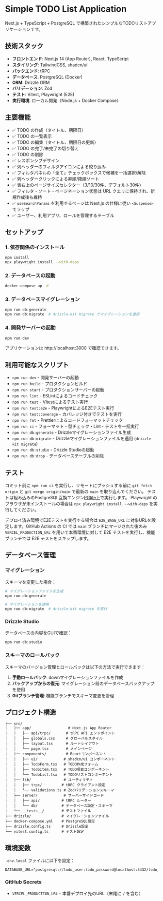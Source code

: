 # Simple TODO List Application

Next.js + TypeScript + PostgreSQL で構築されたシンプルなTODOリストアプリケーションです。

## 技術スタック

- **フロントエンド**: Next.js 14 (App Router), React, TypeScript
- **スタイリング**: TailwindCSS, shadcn/ui
- **バックエンド**: tRPC
- **データベース**: PostgreSQL (Docker)
- **ORM**: Drizzle ORM
- **バリデーション**: Zod
- **テスト**: Vitest, Playwright (E2E)
- **実行環境**: ローカル開発（Node.js + Docker Compose）

## 主要機能

- ✅ TODO の作成（タイトル、期限日）
- ✅ TODO の一覧表示
- ✅ TODO の編集（タイトル、期限日の更新）
- ✅ TODO の完了/未完了の切り替え
- ✅ TODO の削除
- ✅ レスポンシブデザイン
- ✅ 列ヘッダーのフィルタアイコンによる絞り込み
- ✅ フィルタパネルの「全て」チェックボックスで候補を一括選択/解除
- ✅ 列ヘッダークリックによる昇順/降順ソート
- ✅ 表右上のページサイズセレクター（3/10/30件、デフォルト30件）
- ✅ フィルタ・ソート・ページネーション状態は URL クエリに保持され、新規作成後も維持
- ✅ `useSearchParams` を利用するページは Next.js の仕様に従い `<Suspense>` でラップ
- ✅ ユーザー、利用アプリ、ロールを管理するテーブル

## セットアップ

### 1. 依存関係のインストール

```bash
npm install
npx playwright install --with-deps
```

### 2. データベースの起動

```bash
docker-compose up -d
```

### 3. データベースマイグレーション

```bash
npm run db:generate
npm run db:migrate  # drizzle-kit migrate でマイグレーションを適用
```

### 4. 開発サーバーの起動

```bash
npm run dev
```

アプリケーションは http://localhost:3000 で確認できます。

## 利用可能なスクリプト

- `npm run dev` - 開発サーバーの起動
- `npm run build` - プロダクションビルド
- `npm run start` - プロダクションサーバーの起動
- `npm run lint` - ESLintによるコードチェック
- `npm run test` - Vitestによるテスト実行
- `npm run test:e2e` - PlaywrightによるE2Eテスト実行
- `npm run test:coverage` - カバレッジ付きでテストを実行
- `npm run fmt` - Prettierによるコードフォーマットチェック
- `npm run ci` - フォーマット・型チェック・Lint・テストを一括実行
- `npm run db:generate` - Drizzleマイグレーションファイル生成
- `npm run db:migrate` - Drizzleマイグレーションファイルを適用 (`drizzle-kit migrate`)
- `npm run db:studio` - Drizzle Studioの起動
- `npm run db:drop` - データベーステーブルの削除

## テスト

コミット前に `npm run ci` を実行し、リモートにプッシュする前に `git fetch origin` と `git merge origin/main` で最新の `main` を取り込んでください。
テストは組み込みのPostgreSQL互換エンジン[PGlite](https://github.com/electric-sql/pglite)上で実行します。
Playwright のブラウザが未インストールの場合は `npx playwright install --with-deps` を実行してください。

デプロイ済み環境でE2Eテストを実行する場合は `E2E_BASE_URL` に対象URLを設定します。GitHub Actions の CI では `main` ブランチにマージされた後のみ `VERCEL_PRODUCTION_URL` を用いて本番環境に対して E2E テストを実行し、機能ブランチでは E2E テストをスキップします。

## データベース管理

### マイグレーション

スキーマを変更した場合：

```bash
# マイグレーションファイルを生成
npm run db:generate

# マイグレーションを適用
npm run db:migrate  # drizzle-kit migrate を実行
```

### Drizzle Studio

データベースの内容をGUIで確認：

```bash
npm run db:studio
```

### スキーマのロールバック

スキーマのバージョン管理とロールバックは以下の方法で実行できます：

1. **手動ロールバック**: downマイグレーションファイルを作成
2. **バックアップからの復元**: マイグレーション前のデータベースバックアップを使用
3. **Gitブランチ管理**: 機能ブランチでスキーマ変更を管理

## プロジェクト構造

```
├── src/
│   ├── app/                 # Next.js App Router
│   │   ├── api/trpc/       # tRPC API エンドポイント
│   │   ├── globals.css     # グローバルスタイル
│   │   ├── layout.tsx      # ルートレイアウト
│   │   └── page.tsx        # メインページ
│   ├── components/         # Reactコンポーネント
│   │   ├── ui/            # shadcn/ui コンポーネント
│   │   ├── TodoForm.tsx   # TODO作成フォーム
│   │   ├── TodoItem.tsx   # TODO項目コンポーネント
│   │   └── TodoList.tsx   # TODOリストコンポーネント
│   ├── lib/               # ユーティリティ
│   │   ├── trpc/         # tRPC クライアント設定
│   │   └── validations.ts # Zodバリデーションスキーマ
│   ├── server/            # サーバーサイドコード
│   │   ├── api/          # tRPC ルーター
│   │   └── db/           # データベース設定・スキーマ
│   └── __tests__/        # テストファイル
├── drizzle/              # マイグレーションファイル
├── docker-compose.yml    # PostgreSQL設定
├── drizzle.config.ts     # Drizzle設定
└── vitest.config.ts      # テスト設定
```

## 環境変数

`.env.local` ファイルに以下を設定：

```env
DATABASE_URL="postgresql://todo_user:todo_password@localhost:5432/todo_db"
```

### GitHub Secrets

- `VERCEL_PRODUCTION_URL` - 本番デプロイ先のURL（末尾に `/` を含む）
